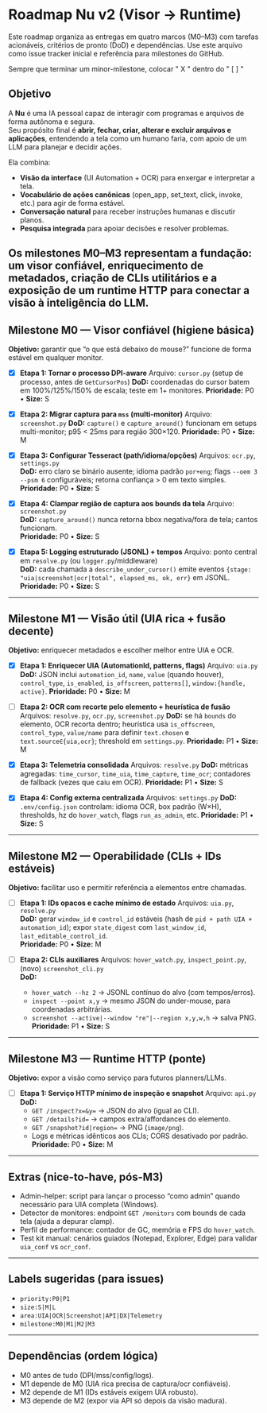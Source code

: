 # Roadmap Nu v2 (Visor → Runtime)

Este roadmap organiza as entregas em quatro marcos (M0–M3) com tarefas acionáveis, critérios de pronto (DoD) e dependências. Use este arquivo como issue tracker inicial e referência para milestones do GitHub.

Sempre que terminar um minor-milestone, colocar " X " dentro do " [ ] "

## Objetivo
A **Nu** é uma IA pessoal capaz de interagir com programas e arquivos de forma autônoma e segura.  
Seu propósito final é **abrir, fechar, criar, alterar e excluir arquivos e aplicações**, entendendo a tela como um humano faria, com apoio de um LLM para planejar e decidir ações.  

Ela combina:
- **Visão da interface** (UI Automation + OCR) para enxergar e interpretar a tela.
- **Vocabulário de ações canônicas** (open_app, set_text, click, invoke, etc.) para agir de forma estável.
- **Conversação natural** para receber instruções humanas e discutir planos.
- **Pesquisa integrada** para apoiar decisões e resolver problemas.

Os milestones M0–M3 representam a fundação: um **visor confiável**, enriquecimento de **metadados**, criação de **CLIs utilitários** e a exposição de um **runtime HTTP** para conectar a visão à inteligência do LLM.  
---

## Milestone M0 — Visor confiável (higiene básica)
**Objetivo:** garantir que “o que está debaixo do mouse?” funcione de forma estável em qualquer monitor.

 - [X] **Etapa 1: Tornar o processo DPI-aware**
    Arquivo: `cursor.py` (setup de processo, antes de `GetCursorPos`)
    **DoD:** coordenadas do cursor batem em 100%/125%/150% de escala; teste em 1+ monitores.
    **Prioridade:** P0 • **Size:** S

- [X] **Etapa 2: Migrar captura para `mss` (multi-monitor)**
  Arquivo: `screenshot.py`
  **DoD:** `capture()` e `capture_around()` funcionam em setups multi-monitor; p95 < 25ms para região 300×120.
  **Prioridade:** P0 • **Size:** M

- [X] **Etapa 3: Configurar Tesseract (path/idioma/opções)**
  Arquivos: `ocr.py`, `settings.py`  
  **DoD:** erro claro se binário ausente; idioma padrão `por+eng`; flags `--oem 3 --psm 6` configuráveis; retorna confiança > 0 em texto simples.  
  **Prioridade:** P0 • **Size:** S

- [X] **Etapa 4: Clampar região de captura aos bounds da tela**
  Arquivo: `screenshot.py`  
  **DoD:** `capture_around()` nunca retorna bbox negativa/fora de tela; cantos funcionam.  
  **Prioridade:** P0 • **Size:** S

- [X] **Etapa 5: Logging estruturado (JSONL) + tempos**
  Arquivo: ponto central em `resolve.py` (ou `logger.py`/middleware)  
  **DoD:** cada chamada a `describe_under_cursor()` emite eventos `{stage: "uia|screenshot|ocr|total", elapsed_ms, ok, err}` em JSONL.  
  **Prioridade:** P0 • **Size:** S

---

## Milestone M1 — Visão útil (UIA rica + fusão decente)
**Objetivo:** enriquecer metadados e escolher melhor entre UIA e OCR.

- [X] **Etapa 1: Enriquecer UIA (AutomationId, patterns, flags)**
  Arquivo: `uia.py`
  **DoD:** JSON inclui `automation_id`, `name`, `value` (quando houver), `control_type`, `is_enabled`, `is_offscreen`, `patterns[]`, `window:{handle, active}`.
  **Prioridade:** P0 • **Size:** M

- [ ] **Etapa 2: OCR com recorte pelo elemento + heurística de fusão**
  Arquivos: `resolve.py`, `ocr.py`, `screenshot.py`
  **DoD:** se há `bounds` do elemento, OCR recorta dentro; heurística usa `is_offscreen`, `control_type`, `value/name` para definir `text.chosen` e `text.source∈{uia,ocr}`; threshold em `settings.py`.
  **Prioridade:** P1 • **Size:** M

- [X] **Etapa 3: Telemetria consolidada**
  Arquivos: `resolve.py`
  **DoD:** métricas agregadas: `time_cursor`, `time_uia`, `time_capture`, `time_ocr`; contadores de fallback (vezes que caiu em OCR).
  **Prioridade:** P1 • **Size:** S

- [X] **Etapa 4: Config externa centralizada**
  Arquivos: `settings.py`
  **DoD:** `.env/config.json` controlam: idioma OCR, box padrão (W×H), thresholds, hz do `hover_watch`, flags `run_as_admin`, etc.
  **Prioridade:** P1 • **Size:** S

---

## Milestone M2 — Operabilidade (CLIs + IDs estáveis)
**Objetivo:** facilitar uso e permitir referência a elementos entre chamadas.

- [ ] **Etapa 1: IDs opacos e cache mínimo de estado**
  Arquivos: `uia.py`, `resolve.py`  
  **DoD:** gerar `window_id` e `control_id` estáveis (hash de `pid + path UIA + automation_id`); expor `state_digest` com `last_window_id`, `last_editable_control_id`.  
  **Prioridade:** P0 • **Size:** M

- [ ] **Etapa 2: CLIs auxiliares**
  Arquivos: `hover_watch.py`, `inspect_point.py`, (novo) `screenshot_cli.py`  
  **DoD:**  
    - `hover_watch --hz 2` → JSONL contínuo do alvo (com tempos/erros).  
    - `inspect --point x,y` → mesmo JSON do under-mouse, para coordenadas arbitrárias.  
    - `screenshot --active|--window "re"|--region x,y,w,h` → salva PNG.  
  **Prioridade:** P1 • **Size:** S

---

## Milestone M3 — Runtime HTTP (ponte)
**Objetivo:** expor a visão como serviço para futuros planners/LLMs.

- [ ] **Etapa 1: Serviço HTTP mínimo de inspeção e snapshot**
  Arquivo: `api.py`  
  **DoD:**  
    - `GET /inspect?x=&y=` → JSON do alvo (igual ao CLI).  
    - `GET /details?id=` → campos extra/affordances do elemento.  
    - `GET /snapshot?id|region=` → PNG (`image/png`).  
    - Logs e métricas idênticos aos CLIs; CORS desativado por padrão.  
  **Prioridade:** P0 • **Size:** M

---

## Extras (nice-to-have, pós-M3)
- Admin-helper: script para lançar o processo “como admin” quando necessário para UIA completa (Windows).  
- Detector de monitores: endpoint `GET /monitors` com bounds de cada tela (ajuda a depurar clamp).  
- Perfil de performance: contador de GC, memória e FPS do `hover_watch`.  
- Test kit manual: cenários guiados (Notepad, Explorer, Edge) para validar `uia_conf` vs `ocr_conf`.

---

## Labels sugeridas (para issues)
- `priority:P0|P1`  
- `size:S|M|L`  
- `area:UIA|OCR|Screenshot|API|DX|Telemetry`  
- `milestone:M0|M1|M2|M3`

---

## Dependências (ordem lógica)
- M0 antes de tudo (DPI/mss/config/logs).  
- M1 depende de M0 (UIA rica precisa de captura/ocr confiáveis).  
- M2 depende de M1 (IDs estáveis exigem UIA robusto).  
- M3 depende de M2 (expor via API só depois da visão madura).
